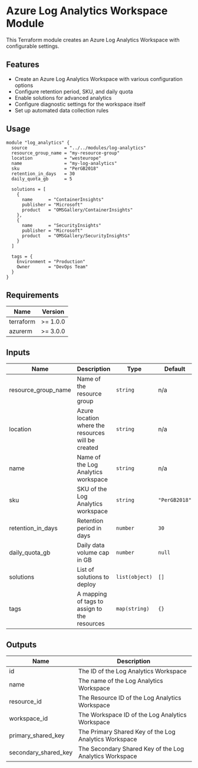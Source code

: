 # Azure Log Analytics Workspace Module

This Terraform module creates an Azure Log Analytics Workspace with configurable settings.

## Features

- Create an Azure Log Analytics Workspace with various configuration options
- Configure retention period, SKU, and daily quota
- Enable solutions for advanced analytics
- Configure diagnostic settings for the workspace itself
- Set up automated data collection rules

## Usage

```hcl
module "log_analytics" {
  source              = "../../modules/log-analytics"
  resource_group_name = "my-resource-group"
  location            = "westeurope"
  name                = "my-log-analytics"
  sku                 = "PerGB2018"
  retention_in_days   = 30
  daily_quota_gb      = 5
  
  solutions = [
    {
      name      = "ContainerInsights"
      publisher = "Microsoft"
      product   = "OMSGallery/ContainerInsights"
    },
    {
      name      = "SecurityInsights"
      publisher = "Microsoft"
      product   = "OMSGallery/SecurityInsights"
    }
  ]

  tags = {
    Environment = "Production"
    Owner       = "DevOps Team"
  }
}
```

## Requirements

| Name | Version |
|------|---------|
| terraform | >= 1.0.0 |
| azurerm | >= 3.0.0 |

## Inputs

| Name | Description | Type | Default | Required |
|------|-------------|------|---------|:--------:|
| resource_group_name | Name of the resource group | `string` | n/a | yes |
| location | Azure location where the resources will be created | `string` | n/a | yes |
| name | Name of the Log Analytics workspace | `string` | n/a | yes |
| sku | SKU of the Log Analytics workspace | `string` | `"PerGB2018"` | no |
| retention_in_days | Retention period in days | `number` | `30` | no |
| daily_quota_gb | Daily data volume cap in GB | `number` | `null` | no |
| solutions | List of solutions to deploy | `list(object)` | `[]` | no |
| tags | A mapping of tags to assign to the resources | `map(string)` | `{}` | no |

## Outputs

| Name | Description |
|------|-------------|
| id | The ID of the Log Analytics Workspace |
| name | The name of the Log Analytics Workspace |
| resource_id | The Resource ID of the Log Analytics Workspace |
| workspace_id | The Workspace ID of the Log Analytics Workspace |
| primary_shared_key | The Primary Shared Key of the Log Analytics Workspace |
| secondary_shared_key | The Secondary Shared Key of the Log Analytics Workspace |
